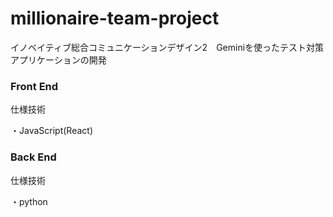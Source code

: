 # millionaire-team-project
イノベイティブ総合コミュニケーションデザイン2　Geminiを使ったテスト対策アプリケーションの開発

### Front End
仕様技術

・JavaScript(React)


### Back End
仕様技術

・python
